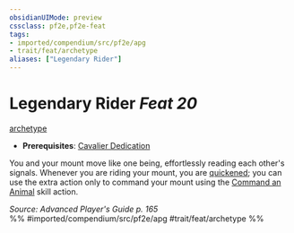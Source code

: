 ```yaml
---
obsidianUIMode: preview
cssclass: pf2e,pf2e-feat
tags:
- imported/compendium/src/pf2e/apg
- trait/feat/archetype
aliases: ["Legendary Rider"]
---
```

# Legendary Rider  *Feat 20*  
[archetype](archetype.md)  

- **Prerequisites**: [Cavalier Dedication](cavalier-dedication-apg.md)

You and your mount move like one being, effortlessly reading each other's signals. Whenever you are riding your mount, you are [quickened](conditions.md#Quickened); you can use the extra action only to command your mount using the [Command an Animal](command-an-animal.md) skill action.

*Source: Advanced Player's Guide p. 165*  
%% #imported/compendium/src/pf2e/apg #trait/feat/archetype %%